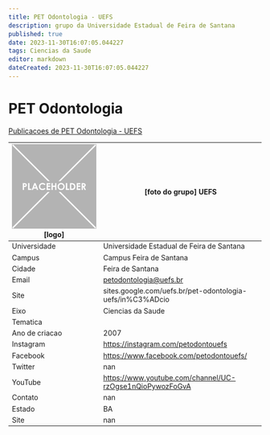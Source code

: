 ```yaml
---
title: PET Odontologia - UEFS
description: grupo da Universidade Estadual de Feira de Santana
published: true
date: 2023-11-30T16:07:05.044227
tags: Ciencias da Saude
editor: markdown
dateCreated: 2023-11-30T16:07:05.044227
---
```


# PET Odontologia

[Publicacoes de PET Odontologia - UEFS](/atividade/79PETOdontologiaUEFS/feed.md)

| ![placeholder.png](/placeholder.png) [logo] | [foto do grupo] UEFS         |
| ------------------------------------------- | ------------------------------------------------- |
| Universidade                                | Universidade Estadual de Feira de Santana      |
| Campus                                      | Campus Feira de Santana            |
| Cidade                                      | Feira de Santana             |
| Email                                       | petodontologia@uefs.br             |
| Site                                        | sites.google.com/uefs.br/pet-odontologia-uefs/in%C3%ADcio              |
| Eixo                                        | Ciencias da Saude              |
| Tematica                                    |           |
| Ano de criacao                              | 2007        |
| Instagram                                   | https://instagram.com/petodontouefs         |
| Facebook                                    | https://www.facebook.com/petodontouefs/          |
| Twitter                                     | nan           |
| YouTube                                     | https://www.youtube.com/channel/UC-rzOgse1nQioPywozFoGvA           |
| Contato                                     | nan         |
| Estado                                      |  BA            |
| Site                                        | nan |
